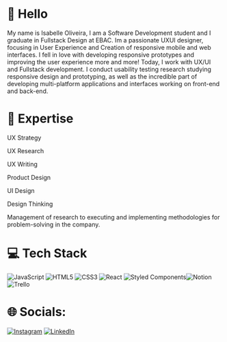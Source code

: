 
# 👋 Hello

My name is Isabelle Oliveira, I am a Software Development student and I graduate in Fullstack Design at EBAC. Im a passionate UXUI designer, focusing in User Experience and Creation of responsive mobile and web interfaces.
I fell in love with developing responsive prototypes and improving the user experience more and more! Today, I work with UX/UI and Fullstack development. I conduct usability testing research studying responsive design and prototyping, as well as the incredible part of developing multi-platform applications and interfaces working on front-end and back-end.

# 🚀 Expertise

UX Strategy

UX Research

UX Writing

Product Design

UI Design

Design Thinking

Management of research to executing and implementing methodologies for problem-solving in the company.

# 💻 Tech Stack
![JavaScript](https://img.shields.io/badge/javascript-%23323330.svg?style=for-the-badge&logo=javascript&logoColor=%23F7DF1E) ![HTML5](https://img.shields.io/badge/html5-%23E34F26.svg?style=for-the-badge&logo=html5&logoColor=white) ![CSS3](https://img.shields.io/badge/css3-%231572B6.svg?style=for-the-badge&logo=css3&logoColor=white) ![React](https://img.shields.io/badge/react-%2320232a.svg?style=for-the-badge&logo=react&logoColor=%2361DAFB) ![Styled Components](https://img.shields.io/badge/styled--components-DB7093?style=for-the-badge&logo=styled-components&logoColor=white)![Notion](https://img.shields.io/badge/Notion-%23000000.svg?style=for-the-badge&logo=notion&logoColor=white) ![Trello](https://img.shields.io/badge/Trello-%23026AA7.svg?style=for-the-badge&logo=Trello&logoColor=white)

# 🌐 Socials:
[![Instagram](https://img.shields.io/badge/Instagram-%23E4405F.svg?logo=Instagram&logoColor=white)](https://www.instagram.com/https.lunario/)
 [![LinkedIn](https://img.shields.io/badge/LinkedIn-%230077B5.svg?logo=linkedin&logoColor=white)](https://www.linkedin.com/in/isabelle-oliveira-34391b219/)

